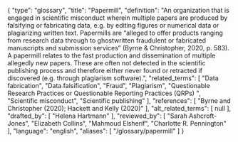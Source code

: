 {
    "type": "glossary",
    "title": "Papermill",
    "definition": "An organization that is engaged in scientific misconduct wherein multiple papers are produced by falsifying or fabricating data, e.g. by editing figures or numerical data or plagiarizing written text. Papermills are “alleged to offer products ranging from research data through to ghostwritten fraudulent or fabricated manuscripts and submission services” (Byrne & Christopher, 2020, p. 583). A papermill relates to the fast production and dissemination of multiple allegedly new papers. These are often not detected in the scientific publishing process and therefore either never found or retracted if discovered (e.g. through plagiarism software).",
    "related_terms": [
        "Data fabrication",
        "Data falsification",
        "Fraud",
        "Plagiarism",
        "Questionable Research Practices or Questionable Reporting Practices (QRPs) ",
        "Scientific misconduct",
        "Scientific publishing"
    ],
    "references": [
        "Byrne and Christopher (2020); Hackett and Kelly (2020)"
    ],
    "alt_related_terms": [
        null
    ],
    "drafted_by": [
        "Helena Hartmann"
    ],
    "reviewed_by": [
        "Sarah Ashcroft-Jones",
        "Elizabeth Collins",
        "Mahmoud Elsherif",
        "Charlotte R. Pennington"
    ],
    "language": "english",
    "aliases": [
        "/glossary/papermill"
    ]
}
